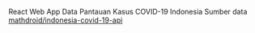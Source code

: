 React Web App
Data Pantauan Kasus COVID-19 Indonesia
Sumber data [mathdroid/indonesia-covid-19-api](https://github.com/mathdroid/indonesia-covid-19-api)